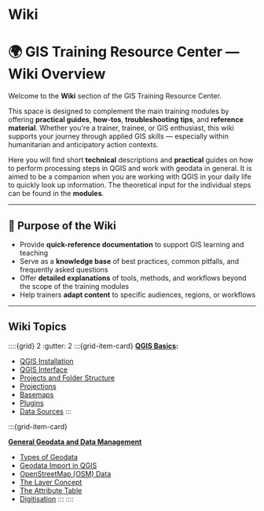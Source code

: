 # Wiki

# 🌍 GIS Training Resource Center — Wiki Overview

Welcome to the **Wiki** section of the GIS Training Resource Center.

This space is designed to complement the main training modules by offering **practical guides**, **how-tos**, **troubleshooting tips**, and **reference material**. Whether you're a trainer, trainee, or GIS enthusiast, this wiki supports your journey through applied GIS skills — especially within humanitarian and anticipatory action contexts.

Here you will find short **technical** descriptions and **practical** guides on how to perform processing steps in QGIS and work with geodata in general. It is aimed to be a companion when you are working with QGIS in your daily life to quickly look up information. The theoretical input for the individual steps can be found in the **modules**. 

---

## 🧭 Purpose of the Wiki

- Provide **quick-reference documentation** to support GIS learning and teaching
- Serve as a **knowledge base** of best practices, common pitfalls, and frequently asked questions
- Offer **detailed explanations** of tools, methods, and workflows beyond the scope of the training modules
- Help trainers **adapt content** to specific audiences, regions, or workflows


---

## Wiki Topics

<!-- 👇 You can add your card/grid layout here to organize wiki entries visually -->


::::{grid} 2
:gutter: 2
:::{grid-item-card}
__[QGIS Basics](https://giscience.github.io/gis-training-resource-center/content/Wiki/en_qgis_qgis_basics_wiki.html):__

- [QGIS Installation](https://giscience.github.io/gis-training-resource-center/content/Wiki/en_qgis_installation_wiki.html)
- [QGIS Interface](https://giscience.github.io/gis-training-resource-center/content/Wiki/en_qgis_interface_wiki.html)
- [Projects and Folder Structure](https://giscience.github.io/gis-training-resource-center/content/Wiki/en_qgis_projects_folder_structure_wiki.html)
- [Projections](https://giscience.github.io/gis-training-resource-center/content/Wiki/en_qgis_projections_wiki.html)
- [Basemaps](https://giscience.github.io/gis-training-resource-center/content/Wiki/en_qgis_basemaps_wiki.html)
- [Plugins](https://giscience.github.io/gis-training-resource-center/content/Wiki/en_qgis_plugins_wiki.html)
- [Data Sources](https://giscience.github.io/gis-training-resource-center/content/Wiki/en_qgis_data_sources_wiki.html)
:::

:::{grid-item-card}

__[General Geodata and Data Management](https://giscience.github.io/gis-training-resource-center/content/Wiki/en_qgis_geodata_wiki.html)__

- [Types of Geodata](https://giscience.github.io/gis-training-resource-center/content/Wiki/en_qgis_geodata_types_wiki.html)
- [Geodata Import in QGIS](https://giscience.github.io/gis-training-resource-center/content/Wiki/en_qgis_import_geodata_wiki.html)
- [OpenStreetMap (OSM) Data](https://giscience.github.io/gis-training-resource-center/content/Wiki/en_qgis_OpenStreetMap_wiki.html)
- [The Layer Concept](https://giscience.github.io/gis-training-resource-center/content/Wiki/en_qgis_layer_concept_wiki.html)
- [The Attribute Table](https://giscience.github.io/gis-training-resource-center/content/Wiki/en_qgis_attribute_table_wiki.html)
- [Digitisation](https://giscience.github.io/gis-training-resource-center/content/Wiki/en_qgis_digitisation_wiki.html)
:::
::::